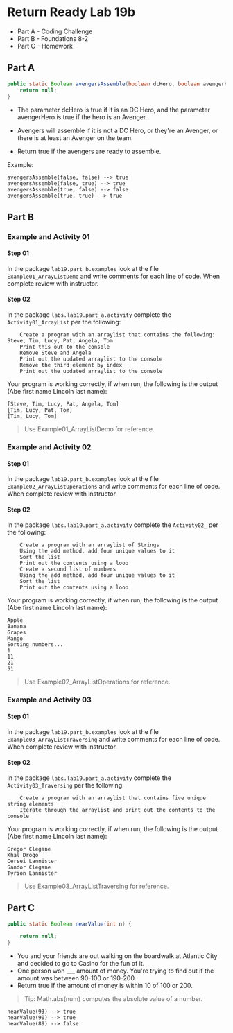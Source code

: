 # Return Ready Lab 19b

* Part A - Coding Challenge
* Part B - Foundations 8-2
* Part C - Homework

## Part A

```java
public static Boolean avengersAssemble(boolean dcHero, boolean avengerHero) {
    return null;
}
```

* The parameter dcHero is true if it is an DC Hero,
and the parameter avengerHero is true if the hero is an Avenger. 
* Avengers will assemble if it is not a DC Hero, or they're an Avenger, or there is at least an Avenger on the team.

* Return true if the avengers are ready to assemble.

Example:

```
avengersAssemble(false, false) --> true
avengersAssemble(false, true) --> true
avengersAssemble(true, false) --> false
avengersAssemble(true, true) --> true
```

## Part B

### Example and Activity 01

#### Step 01

In the package `lab19.part_b.examples` look at the file `Example01_ArrayListDemo` and write comments for each line of code. When complete review with instructor.

#### Step 02

In the package `labs.lab19.part_a.activity` complete the `Activity01_ArrayList` per the following:

        Create a program with an arraylist that contains the following: Steve, Tim, Lucy, Pat, Angela, Tom
        Print this out to the console
        Remove Steve and Angela
        Print out the updated arraylist to the console
        Remove the third element by index
        Print out the updated arraylist to the console

Your program is working correctly, if when run, the following is the output (Abe first name Lincoln last name):
```
[Steve, Tim, Lucy, Pat, Angela, Tom]
[Tim, Lucy, Pat, Tom]
[Tim, Lucy, Tom]
```

> Use Example01_ArrayListDemo for reference.


### Example and Activity 02

#### Step 01

In the package `lab19.part_b.examples` look at the file `Example02_ArrayListOperations` and write comments for each line of code. When complete review with instructor.

#### Step 02

In the package `labs.lab19.part_a.activity` complete the `Activity02_` per the following:

        Create a program with an arraylist of Strings
        Using the add method, add four unique values to it
        Sort the list
        Print out the contents using a loop
        Create a second list of numbers
        Using the add method, add four unique values to it
        Sort the list
        Print out the contents using a loop

Your program is working correctly, if when run, the following is the output (Abe first name Lincoln last name):
```
Apple
Banana
Grapes
Mango
Sorting numbers...
1
11
21
51
```

> Use Example02_ArrayListOperations for reference.


### Example and Activity 03

#### Step 01

In the package `lab19.part_b.examples` look at the file `Example03_ArrayListTraversing` and write comments for each line of code. When complete review with instructor.

#### Step 02

In the package `labs.lab19.part_a.activity` complete the `Activity03_Traversing` per the following:

        Create a program with an arraylist that contains five unique string elements
        Iterate through the arraylist and print out the contents to the console

Your program is working correctly, if when run, the following is the output (Abe first name Lincoln last name):
```
Gregor Clegane
Khal Drogo
Cersei Lannister
Sandor Clegane
Tyrion Lannister
```

> Use Example03_ArrayListTraversing for reference.

## Part C

```java
public static Boolean nearValue(int n) {

    return null;
}
```

* You and your friends are out walking on the boardwalk at Atlantic City
and decided to go to Casino for the fun of it.
* One person won ___ amount of money. You're trying to find out if the amount was between 90-100 or 190-200. 
* Return true if the amount of money is within 10 of 100 or 200.

> Tip: Math.abs(num) computes the absolute value of a number.
```
nearValue(93) --> true
nearValue(90) --> true
nearValue(89) --> false
```

     